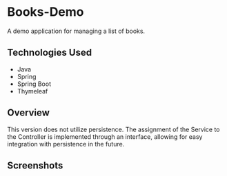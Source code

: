 # Books-Demo
A demo application for managing a list of books.

## Technologies Used
- Java
- Spring
- Spring Boot
- Thymeleaf

## Overview
This version does not utilize persistence. The assignment of the Service to the Controller is implemented through an interface, allowing for easy integration with persistence in the future.

## Screenshots
